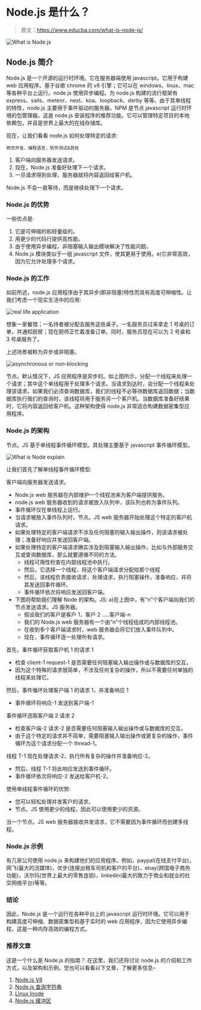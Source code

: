 # Node.js 是什么？

> 原文：<https://www.educba.com/what-is-node-js/>

![What is Node.js](img/7d53b8d55af3275bd067feacc228caea.png)



## Node.js 简介

Node.js 是一个开源的运行时环境。它在服务器端使用 javascript。它用于构建 web 应用程序。基于谷歌 chrome 的 v8 引擎；它可以在 windows、linux、mac 等各种平台上运行。node.js 使用异步编程。为 node.js 构建的流行框架有 express、sails、meteor、nest、koa、loopback、derby 等等。由于其单线程的特性，node.js 主要用于事件驱动的服务器。NPM 是节点 javascript 运行时环境的包管理器。这是 node.js 安装程序的推荐功能。它可以管理特定项目的本地依赖包，并且是世界上最大的在线存储库。

现在，让我们看看 node.js 如何处理特定的请求:

<small>网页开发、编程语言、软件测试&其他</small>

1.  客户端向服务器发送请求。
2.  现在，Node.js 准备好处理下一个请求。
3.  一旦请求得到处理，服务器就将内容返回给客户机。

Node.js 不会一直等待，而是继续处理下一个请求。

### Node.js 的优势

一些优点是:

1.  它是可伸缩的和轻量级的。
2.  用更少的代码行提供高性能。
3.  由于使用异步编程，非阻塞输入输出模块解决了性能问题。
4.  Node.js 模块类似于一组 javascript 文件，使其更易于使用。e)它非常高效，因为它允许处理多个请求。

### Node.js 的工作

如前所述，node.js 应用程序由于其异步(即非阻塞)特性而具有高度可伸缩性。让我们考虑一个现实生活中的应用:

![real life application](img/07d61e95f05648ec6c2f387ccc6ac708.png)



想象一家餐馆；一名侍者被分配去服务这些桌子。一名服务员过来拿走 1 号桌的订单，并通知厨房；现在厨师正忙着准备订单。同时，服务员现在可以为 2 号桌和 3 号桌服务了。

上述场景被称为异步或非阻塞。

![asynchronous or non-blocking](img/44c64cc33494419475538817b2462bb2.png)



节点。默认情况下，JS 应用程序是异步的。如上图所示，分配一个线程来处理一个请求；其中这个单线程用于处理多个请求。当请求到达时，会分配一个线程来处理该请求。如果我们必须查询数据库，我们的线程不必等待数据库返回数据；当数据库执行我们的查询时，该线程将用于服务另一个客户机。当数据库准备好结果时，它将内容返回给客户机。这种架构使得 node.js 非常适合构建数据密集型应用程序。

### Node.js 的架构

节点。JS 基于单线程事件循环模型。其处理主要基于 javascript 事件循环模型。

![What is Node explain](img/a6c887367c7a519d27c84f6ba5fc355c.png)



让我们首先了解单线程事件循环模型:

客户端向服务器发送请求。

*   Node.js web 服务器在内部维护一个线程池来为客户端提供服务。
*   node.js web 服务器收到的请求被放入队列中，该队列也称为事件队列。
*   事件循环仅在单线程上运行。
*   当请求被放入事件队列时，节点。JS web 服务器开始处理这个特定的客户机请求。
*   如果处理特定的客户端请求不涉及任何阻塞的输入输出操作，则该请求被处理；准备好响应并发送回客户端。
*   如果处理特定的客户端请求确实涉及到阻塞输入输出操作，比如与外部服务交互或查询数据库，那么就要遵循不同的方法。
    *   线程可用性检查在内部线程池中执行。
    *   然后，它选择一个线程，将这个客户端请求分配给那个线程
    *   然后，该线程负责接收请求，处理请求，执行阻塞操作，准备响应，并将其发送回事件循环。
    *   事件循环依次将响应发送回客户端。
*   下图将帮助我们理解 Node 的架构。JS: a)在上图中，有“n”个客户端向我们的节点发送请求。JS 服务器。
    *   假设我们的客户是客户 1，客户 2 …..客户端-n
    *   我们的 Node.js web 服务器有一个由“n”个线程组成的内部线程池。
    *   在收到多个客户端请求时，web 服务器会将它们放入事件队列中。
    *   现在，事件循环逐一处理所有请求。

首先，事件循环获取客户机 1 的请求 1

*   检查 client-1 request-1 是否需要任何阻塞输入输出操作或与数据库的交互。
*   因为这个特殊的请求很简单，不涉及任何复杂的操作，所以不需要任何单独的线程来处理它。

然后，事件循环处理客户端 1 的请求 1，并准备响应 1

*   事件循环将响应-1 发送到客户端-1

事件循环选取客户端 2 请求 2

*   检查客户端-2 请求-2 是否需要任何阻塞输入输出操作或与数据库的交互。
*   由于这个特定的请求并不简单，需要阻塞输入输出操作或更复杂的操作，事件循环为这个请求分配一个 thread-1。

线程 T-1 现在处理请求-2，执行所有复杂的操作并准备响应-2。

*   然后，线程 T-1 将此响应发送到事件循环。
*   事件循环依次将响应-2 发送给客户机-2。

使用单线程事件循环的优势:

*   您可以轻松处理并发客户的请求。
*   节点。JS 使用更少的线程，因此可以使用更少的资源。

当一个节点。JS web 服务器接收并发请求，它不需要因为事件循环而创建多线程。

### Node.js 示例

有几家公司使用 node.js 来构建他们的应用程序。例如，paypal(在线支付平台)，网飞(最大的流媒体)，优步(连接出租车司机和客户的平台)，ebay(跨国电子商务功能)，沃尔玛(世界上最大的零售连锁)，linkedin(最大的致力于商业和就业的社交网络平台)等等。

### 结论

因此，Node.js 是一个运行在各种平台上的 javascript 运行时环境。它可以用于构建高度可伸缩、数据密集型和基于实时的 web 应用程序，因为它使用异步编程，这是一种内存高效的编程方式。

### 推荐文章

这是一个什么是 Node.js 的指南？.在这里，我们还将讨论 node.js 的介绍和工作方式，以及架构和示例。您也可以看看以下文章，了解更多信息–

1.  [Node.js V8](https://www.educba.com/node-js-v8/)
2.  [Node.js 查询字符串](https://www.educba.com/node-js-query-string/)
3.  [Linux Inode](https://www.educba.com/linux-inode/)
4.  [Node.js 缓冲区](https://www.educba.com/node-js-buffers/)





